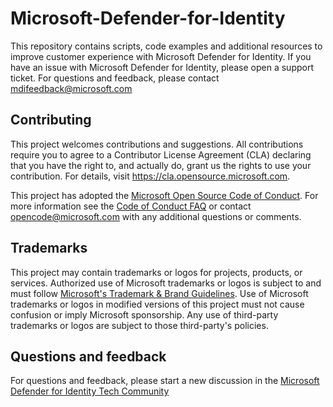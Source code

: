 # Microsoft-Defender-for-Identity

This repository contains scripts, code examples and additional resources to improve customer experience with Microsoft Defender for Identity.
If you have an issue with Microsoft Defender for Identity, please open a support ticket.
For questions and feedback, please contact <mdifeedback@microsoft.com>

## Contributing

This project welcomes contributions and suggestions.  All contributions require you to agree to a
Contributor License Agreement (CLA) declaring that you have the right to, and actually do, grant us
the rights to use your contribution. For details, visit https://cla.opensource.microsoft.com.

This project has adopted the [Microsoft Open Source Code of Conduct](https://opensource.microsoft.com/codeofconduct/).
For more information see the [Code of Conduct FAQ](https://opensource.microsoft.com/codeofconduct/faq/) or
contact [opencode@microsoft.com](mailto:opencode@microsoft.com) with any additional questions or comments.

## Trademarks

This project may contain trademarks or logos for projects, products, or services. Authorized use of Microsoft
trademarks or logos is subject to and must follow
[Microsoft's Trademark & Brand Guidelines](https://www.microsoft.com/en-us/legal/intellectualproperty/trademarks/usage/general).
Use of Microsoft trademarks or logos in modified versions of this project must not cause confusion or imply Microsoft sponsorship.
Any use of third-party trademarks or logos are subject to those third-party's policies.

## Questions and feedback

For questions and feedback, please start a new discussion in the [Microsoft Defender for Identity Tech Community](https://techcommunity.microsoft.com/t5/microsoft-defender-for-identity/bd-p/AzureAdvancedThreatProtection)
